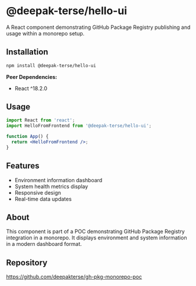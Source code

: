 # @deepak-terse/hello-ui

A React component demonstrating GitHub Package Registry publishing and usage within a monorepo setup.

## Installation

```bash
npm install @deepak-terse/hello-ui
```

**Peer Dependencies:**
- React ^18.2.0

## Usage

```jsx
import React from 'react';
import HelloFromFrontend from '@deepak-terse/hello-ui';

function App() {
  return <HelloFromFrontend />;
}
```

## Features

- Environment information dashboard
- System health metrics display
- Responsive design
- Real-time data updates

## About

This component is part of a POC demonstrating GitHub Package Registry integration in a monorepo. It displays environment and system information in a modern dashboard format.

## Repository

https://github.com/deepakterse/gh-pkg-monorepo-poc 